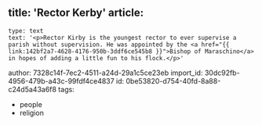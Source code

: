 title: 'Rector Kerby'
article:
  -
    type: text
    text: '<p>Rector Kirby is the youngest rector to ever supervise a parish without supervision. He was appointed by the <a href="{{ link:142bf2a7-4628-4176-950b-3ddf6ce545b8 }}">Bishop of Maraschino</a> in hopes of adding a little fun to his flock.</p>'
author: 7328c14f-7ec2-4511-a24d-29a1c5ce23eb
import_id: 30dc92fb-4956-479b-a43c-99fdf4ce4837
id: 0be53820-d754-40fd-8a88-c24d5a43a6f8
tags:
  - people
  - religion
